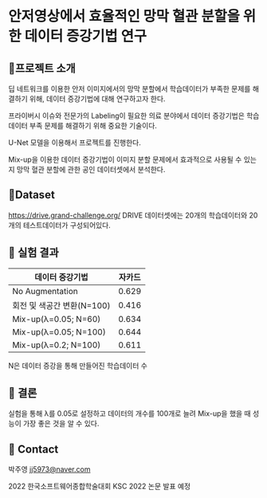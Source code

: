# 안저영상에서 효율적인 망막 혈관 분할을 위한 데이터 증강기법 연구

## 🔷프로젝트 소개 
딥 네트워크를 이용한 안저 이미지에서의 망막 분할에서 학습데이터가 부족한 문제를 해결하기 위해, 데이터 증강기법에 대해 연구하고자 한다.

프라이버시 이슈와 전문가의 Labeling이 필요한 의료 분야에서 데이터 증강기법은 학습데이터 부족 문제를 해결하기 위해 중요한 기술이다. 

U-Net 모델을 이용해서 프로젝트를 진행한다.

Mix-up을 이용한 데이터 증강기법이 이미지 분할 문제에서 효과적으로 사용될 수 있는지 망막 혈관 분할에 관한 공인 데이터셋에서 분석한다.

## 🔷Dataset
https://drive.grand-challenge.org/
DRIVE 데이터셋에는 20개의 학습데이터와 20개의 테스트데이터가 구성되어있다. 

## 🔷 실험 결과
데이터 증강기법|자카드|
|------|---|
|No Augmentation|0.629|
|회전 및 색공간 변환(N=100)|0.416|
|Mix-up(λ=0.05; N=60)|0.634|
|Mix-up(λ=0.05; N=100)|0.644|
|Mix-up(λ=0.2; N=100)|0.611|

N은 데이터 증강을 통해 만들어진 학습데이터 수

## 🔷 결론
실험을 통해 λ를 0.05로 설정하고 데이터의 개수를 100개로 늘려 Mix-up을 했을 때 성능이 가장 좋은 것을 알 수 있다. 


## 🔷 Contact
박주영 jj5973@naver.com

2022 한국소프트웨어종합학술대회 KSC 2022 논문 발표 예정


